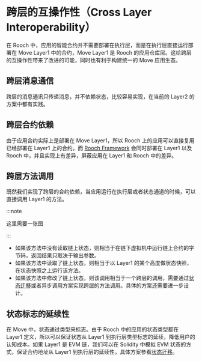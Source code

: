 # 跨层的互操作性（Cross Layer Interoperability）

在 Rooch 中，应用的智能合约并不需要部署在执行层，而是在执行层直接运行部署在 Move Layer1 中的合约，Move Layer1 是 Rooch 的应用仓库层。这给跨层的互操作性带来了改进的可能，同时也有利于构建统一的 Move 应用生态。

## 跨层消息通信

跨层的消息通讯只传递消息，并不依赖状态，比较容易实现，在当前的 Layer2 的方案中都有实践。

## 跨层合约依赖

由于应用合约实际上是部署在 Move Layer1，所以 Rooch 上的应用可以直接复用已经部署在 Layer1 上的合约。而 [Rooch Framework](03-rooch-framework.md) 会同时部署在 Layer1 以及 Rooch 中，并且实现上有差异，屏蔽应用在 Layer1 和 Rooch 中的差异。

## 跨层方法调用

既然我们实现了跨层的合约依赖，当应用运行在执行层或者状态通道的时候，可以直接调用 Layer1 的方法。

:::note

这里需要一张图

:::

* 如果该方法中没有读取链上状态，则相当于在链下虚拟机中运行链上合约的字节码，返回结果只取决于输出参数。
* 如果该方法中读取了链上状态，则相当于以 Layer1 的某个高度做状态快照，在状态快照之上运行该方法。
* 如果该方法中修改了链上状态，则该调用相当于一个跨层的调用，需要通过[状态迁移](../06-state-scaling.md)或者异步调用方案实现跨层的方法调用。具体的方案还需要进一步设计。

## 状态标志的延续性

在 Move 中，状态通过类型来标志。由于 Rooch 中的应用的状态类型都在 Layer1 定义，所以可以保证状态从 Layer1 到执行层类型标志的延续，降低用户的认知成本。如果 Layer1 是 EVM 链，我们可以在 Solidity 中模拟 EVM 状态的方式，保证合约地址从 Layer1 到执行层的延续性。具体方案参看[状态迁移](../06-state-scaling.md)。

